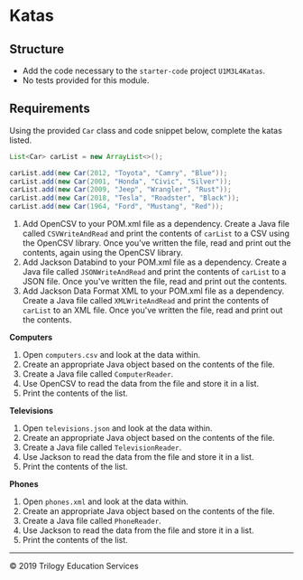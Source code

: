 # Katas

## Structure

- Add the code necessary to the `starter-code` project `U1M3L4Katas`.
- No tests provided for this module.

## Requirements

Using the provided `Car` class and code snippet below, complete the katas listed.

```java
List<Car> carList = new ArrayList<>();

carList.add(new Car(2012, "Toyota", "Camry", "Blue"));
carList.add(new Car(2001, "Honda", "Civic", "Silver"));
carList.add(new Car(2009, "Jeep", "Wrangler", "Rust"));
carList.add(new Car(2018, "Tesla", "Roadster", "Black"));
carList.add(new Car(1964, "Ford", "Mustang", "Red"));
```

1. Add OpenCSV to your POM.xml file as a dependency. Create a Java file called ```CSVWriteAndRead``` and print the contents of ```carList``` to a CSV using the OpenCSV library. Once you've written the file, read and print out the contents, again using the OpenCSV library.
1. Add Jackson Databind to your POM.xml file as a dependency. Create a Java file called ```JSONWriteAndRead``` and print the contents of ```carList``` to a JSON file. Once you've written the file, read and print out the contents.
1. Add Jackson Data Format XML to your POM.xml file as a dependency. Create a Java file called ```XMLWriteAndRead``` and print the contents of ```carList``` to an XML file. Once you've written the file, read and print out the contents.

**Computers**
1. Open ```computers.csv``` and look at the data within.  
1. Create an appropriate Java object based on the contents of the file.
1. Create a Java file called ```ComputerReader```.
1. Use OpenCSV to read the data from the file and store it in a list. 
1. Print the contents of the list.

**Televisions**
1. Open ```televisions.json``` and look at the data within.  
1. Create an appropriate Java object based on the contents of the file.
1. Create a Java file called ```TelevisionReader```.
1. Use Jackson to read the data from the file and store it in a list. 
1. Print the contents of the list.

**Phones**
1. Open `phones.xml` and look at the data within. 
1. Create an appropriate Java object based on the contents of the file.
1. Create a Java file called ```PhoneReader```.
1. Use Jackson to read the data from the file and store it in a list. 
1. Print the contents of the list.

---
© 2019 Trilogy Education Services